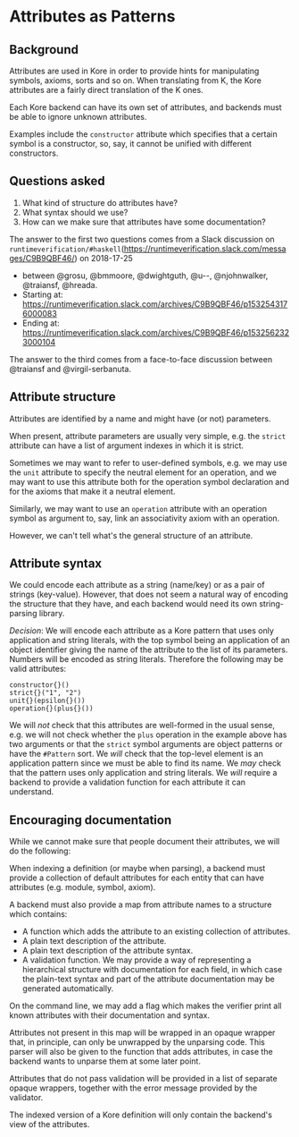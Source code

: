 Attributes as Patterns
======================

Background
----------

Attributes are used in Kore in order to provide hints for manipulating symbols,
axioms, sorts and so on.
When translating from K, the Kore attributes are a
fairly direct translation of the K ones.

Each Kore backend can have its own set of attributes, and backends must be able
to ignore unknown attributes.

Examples include the `constructor` attribute which
specifies that a certain symbol is a constructor, so, say, it
cannot be unified with different constructors.

Questions asked
---------------

1. What kind of structure do attributes have?
1. What syntax should we use?
1. How can we make sure that attributes have some documentation?

The answer to the first two questions comes from a Slack discussion on
`runtimeverification/#haskell`(https://runtimeverification.slack.com/messages/C9B9QBF46/) on 2018-17-25

* between @grosu, @bmmoore, @dwightguth, @u--, @njohnwalker, @traiansf, @hreada.
* Starting at: https://runtimeverification.slack.com/archives/C9B9QBF46/p1532543176000083
* Ending at: https://runtimeverification.slack.com/archives/C9B9QBF46/p1532562323000104

The answer to the third
comes from a face-to-face discussion between @traiansf and @virgil-serbanuta.

Attribute structure
-------------------

Attributes are identified by a name and might have (or not) parameters.

When present, attribute parameters are usually very simple, e.g. the `strict` attribute
can have a list of argument indexes in which it is strict.

Sometimes we may
want to refer to user-defined symbols, e.g. we may use the `unit` attribute
to specify the neutral element for an operation, and we may want to use this
attribute both for the operation symbol declaration and for the axioms that
make it a neutral element.

Similarly, we may want to use an `operation`
attribute with an operation symbol as argument to, say,
link an associativity axiom with an operation.

However, we can't tell what's the general structure of an attribute.

Attribute syntax
----------------

We could encode each attribute as a string (name/key) or as a pair of
strings (key-value).
However, that does not seem a natural way of encoding
the structure that they have, and each backend would need its own
string-parsing library.

*Decision*: We will encode each attribute as a Kore pattern that uses only
application and string literals, with the top symbol being an application 
of an object identifier giving the name of the attribute to the list of its
parameters.
Numbers will be encoded as string literals. Therefore the following may be valid
attributes:
```
constructor{}()
strict{}("1", "2")
unit{}(epsilon{}())
operation{}(plus{}())
```
We will *not* check that this attributes are well-formed in the usual sense,
e.g. we will not check whether the `plus` operation in the example above has
two arguments or that the `strict` symbol arguments are object patterns or have
the `#Pattern` sort.
We *will* check that the top-level element is an application pattern since we
must be able to find its name.
We *may* check that the pattern uses only application and string literals.
We *will* require a backend to provide a validation function for each attribute
it can understand.

Encouraging documentation
-------------------------

While we cannot make sure that people document their attributes, we will do
the following:

When indexing a definition (or maybe when parsing), a backend must
provide a collection of default attributes for each entity that can have
attributes (e.g. module, symbol, axiom).

A backend must also provide a map from attribute names to a structure which
contains:
* A function which adds the attribute to an existing collection of attributes.
* A plain text description of the attribute.
* A plain text description of the attribute syntax.
* A validation function. We may provide a way of representing a
hierarchical structure with documentation for each field, in which case the
plain-text syntax and part of the attribute documentation may be generated
automatically.

On the command line, we may add a flag which makes the verifier print all known
attributes with their documentation and syntax.

Attributes not present in this map will be wrapped in an opaque wrapper that,
in principle, can only be unwrapped by the unparsing code.
This parser will also be given to the function that adds attributes, in case
the backend wants to unparse them at some later point.

Attributes that do not pass validation will be provided in a list of
separate opaque wrappers, together with the error message provided by the
validator.

The indexed version of a Kore definition will only contain the backend's view of
the attributes.
